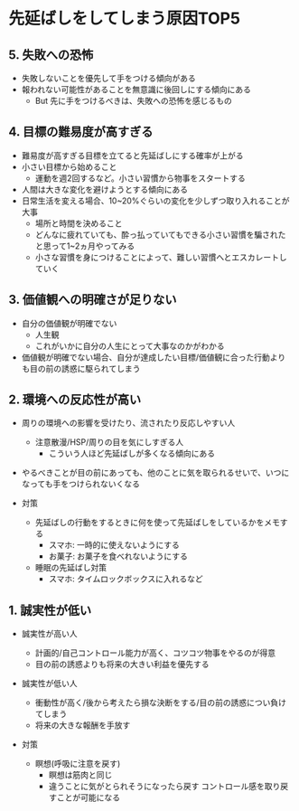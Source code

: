 # 先延ばしをしてしまう原因TOP5
## 5. 失敗への恐怖
- 失敗しないことを優先して手をつける傾向がある
- 報われない可能性があることを無意識に後回しにする傾向にある
  - But 先に手をつけるべきは、失敗への恐怖を感じるもの

## 4. 目標の難易度が高すぎる
- 難易度が高すぎる目標を立てると先延ばしにする確率が上がる
- 小さい目標から始めること
  - 運動を週2回するなど。小さい習慣から物事をスタートする
- 人間は大きな変化を避けようとする傾向にある
- 日常生活を変える場合、10~20%ぐらいの変化を少しずつ取り入れることが大事
  - 場所と時間を決めること
  - どんなに疲れていても、酔っ払っていてもできる小さい習慣を騙されたと思って1~2ヵ月やってみる
  - 小さな習慣を身につけることによって、難しい習慣へとエスカレートしていく

## 3. 価値観への明確さが足りない
- 自分の価値観が明確でない
  - 人生観
  - これがいかに自分の人生にとって大事なのかがわかる
- 価値観が明確でない場合、自分が達成したい目標/価値観に合った行動よりも目の前の誘惑に駆られてしまう

## 2. 環境への反応性が高い
- 周りの環境への影響を受けたり、流されたり反応しやすい人
  - 注意散漫/HSP/周りの目を気にしすぎる人
    - こういう人ほど先延ばしが多くなる傾向にある
- やるべきことが目の前にあっても、他のことに気を取られるせいで、いつになっても手をつけられないくなる

- 対策
  - 先延ばしの行動をするときに何を使って先延ばしをしているかをメモする
    - スマホ: 一時的に使えないようにする
    - お菓子: お菓子を食べれないようにする
  - 睡眠の先延ばし対策
    - スマホ: タイムロックボックスに入れるなど

## 1. 誠実性が低い
- 誠実性が高い人
  - 計画的/自己コントロール能力が高く、コツコツ物事をやるのが得意
  - 目の前の誘惑よりも将来の大きい利益を優先する
- 誠実性が低い人
  - 衝動性が高く/後から考えたら損な決断をする/目の前の誘惑につい負けてしまう
  - 将来の大きな報酬を手放す

- 対策
  - 瞑想(呼吸に注意を戻す)
    - 瞑想は筋肉と同じ
    - 違うことに気がとられそうになったら戻す
    コントロール感を取り戻すことが可能になる
